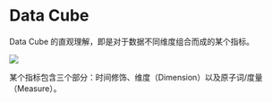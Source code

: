 # Data Cube

Data Cube 的直观理解，即是对于数据不同维度组合而成的某个指标。

![](https://i.postimg.cc/B64bpmYd/image.png)

某个指标包含三个部分：时间修饰、维度（Dimension）以及原子词/度量（Measure）。
